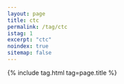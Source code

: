 ```yaml
---
layout: page
title: ctc
permalink: /tag/ctc
istag: 1
excerpt: "ctc"
noindex: true
sitemap: false
---
```


{% include tag.html tag=page.title %}

